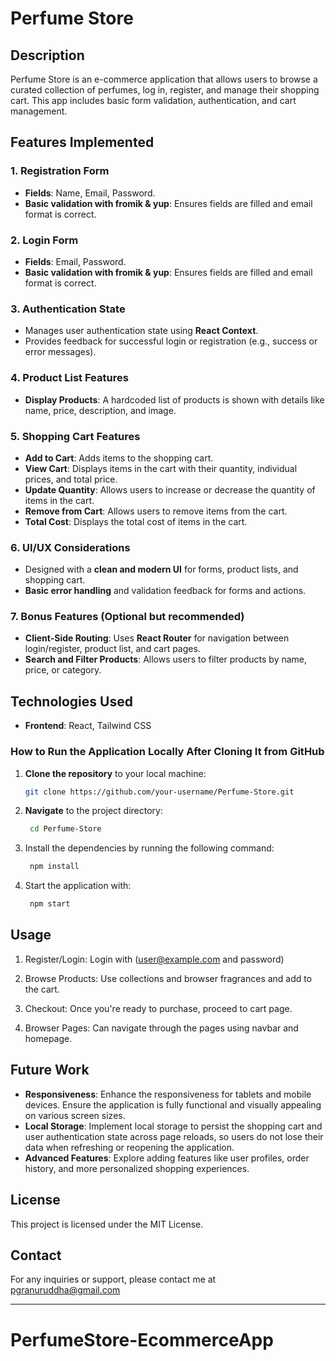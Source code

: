 # Perfume Store


## Description
Perfume Store is an e-commerce application that allows users to browse a curated collection of perfumes, log in, register, and manage their shopping cart. This app includes basic form validation, authentication, and cart management.


## Features Implemented

### 1. **Registration Form**
   - **Fields**: Name, Email, Password.
   - **Basic validation with fromik & yup**: Ensures fields are filled and email format is correct.

### 2. **Login Form**
   - **Fields**: Email, Password.
   - **Basic validation with fromik & yup**: Ensures fields are filled and email format is correct.

### 3. **Authentication State**
   - Manages user authentication state using **React Context**.
   - Provides feedback for successful login or registration (e.g., success or error messages).

### 4. **Product List Features**
   - **Display Products**: A hardcoded list of products is shown with details like name, price, description, and image.

### 5. **Shopping Cart Features**
   - **Add to Cart**: Adds items to the shopping cart.
   - **View Cart**: Displays items in the cart with their quantity, individual prices, and total price.
   - **Update Quantity**: Allows users to increase or decrease the quantity of items in the cart.
   - **Remove from Cart**: Allows users to remove items from the cart.
   - **Total Cost**: Displays the total cost of items in the cart.

### 6. **UI/UX Considerations**
   - Designed with a **clean and modern UI** for forms, product lists, and shopping cart.
   - **Basic error handling** and validation feedback for forms and actions.

### 7. **Bonus Features (Optional but recommended)**
   - **Client-Side Routing**: Uses **React Router** for navigation between login/register, product list, and cart pages.
   - **Search and Filter Products**: Allows users to filter products by name, price, or category.


## Technologies Used
- **Frontend**: React, Tailwind CSS


### How to Run the Application Locally After Cloning It from GitHub

1. **Clone the repository** to your local machine:
   
   ```bash
   git clone https://github.com/your-username/Perfume-Store.git

2. **Navigate** to the project directory:

   ```bash
    cd Perfume-Store

3. Install the dependencies by running the following command:

   ```bash
    npm install

4. Start the application with:

   ```bash
    npm start


## Usage
1. Register/Login: Login with (user@example.com and password)

2. Browse Products: Use collections and browser fragrances and add to the cart.

3. Checkout: Once you're ready to purchase, proceed to cart page.

4. Browser Pages: Can navigate through the pages using navbar and homepage.


## Future Work

- **Responsiveness**: Enhance the responsiveness for tablets and mobile devices. Ensure the application is fully functional and visually appealing on various screen sizes.
- **Local Storage**: Implement local storage to persist the shopping cart and user authentication state across page reloads, so users do not lose their data when refreshing or reopening the application.
- **Advanced Features**: Explore adding features like user profiles, order history, and more personalized shopping experiences.

## License
This project is licensed under the MIT License.


## Contact
For any inquiries or support, please contact me at pgranuruddha@gmail.com

---
# PerfumeStore-EcommerceApp
